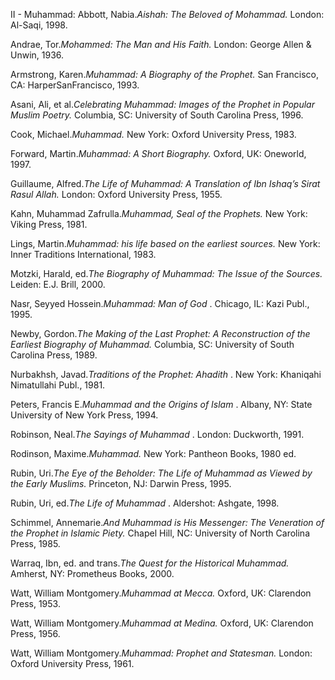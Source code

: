 


II - Muhammad:
Abbott, Nabia.*Aishah: The Beloved of Mohammad.* London: Al-Saqi, 1998.

Andrae, Tor.*Mohammed: The Man and His Faith.* London: George Allen &
Unwin, 1936.

Armstrong, Karen.*Muhammad: A Biography of the Prophet.* San Francisco,
CA: HarperSanFrancisco, 1993.

Asani, Ali, et al.*Celebrating Muhammad: Images of the Prophet in
Popular Muslim Poetry.* Columbia, SC: University of South Carolina
Press, 1996.

Cook, Michael.*Muhammad.* New York: Oxford University Press, 1983.

Forward, Martin.*Muhammad: A Short Biography.* Oxford, UK: Oneworld,
1997.

Guillaume, Alfred.*The Life of Muhammad: A Translation of Ibn Ishaq’s
Sirat Rasul Allah.* London: Oxford University Press, 1955.

Kahn, Muhammad Zafrulla.*Muhammad, Seal of the Prophets.* New York:
Viking Press, 1981.

Lings, Martin.*Muhammad: his life based on the earliest sources.* New
York: Inner Traditions International, 1983.

Motzki, Harald, ed.*The Biography of Muhammad: The Issue of the
Sources.* Leiden: E.J. Brill, 2000.

Nasr, Seyyed Hossein.*Muhammad: Man of God* . Chicago, IL: Kazi Publ.,
1995.

Newby, Gordon.*The Making of the Last Prophet: A Reconstruction of the
Earliest* *Biography of Muhammad.* Columbia, SC: University of South
Carolina Press, 1989.

Nurbakhsh, Javad.*Traditions of the Prophet: Ahadith* . New York:
Khaniqahi Nimatullahi Publ., 1981.

Peters, Francis E.*Muhammad and the Origins of Islam* . Albany, NY:
State University of New York Press, 1994.

Robinson, Neal.*The Sayings of Muhammad* . London: Duckworth, 1991.

Rodinson, Maxime.*Muhammad.* New York: Pantheon Books, 1980 ed.

Rubin, Uri.*The Eye of the Beholder: The Life of Muhammad as Viewed by
the Early Muslims.* Princeton, NJ: Darwin Press, 1995.

Rubin, Uri, ed.*The Life of Muhammad* . Aldershot: Ashgate, 1998.

Schimmel, Annemarie.*And Muhammad is His Messenger: The Veneration of
the Prophet in* *Islamic Piety.* Chapel Hill, NC: University of North
Carolina Press, 1985.

Warraq, Ibn, ed. and trans.*The Quest for the Historical Muhammad.*
Amherst, NY: Prometheus Books, 2000.

Watt, William Montgomery.*Muhammad at Mecca.* Oxford, UK: Clarendon
Press, 1953.

Watt, William Montgomery.*Muhammad at Medina.* Oxford, UK: Clarendon
Press, 1956.

Watt, William Montgomery.*Muhammad: Prophet and Statesman.* London:
Oxford University Press, 1961.


